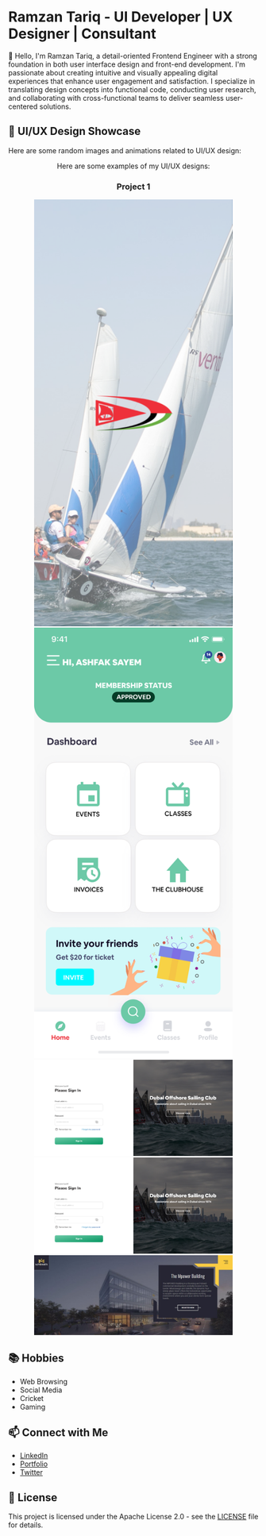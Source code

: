 # Ramzan Tariq - UI Developer | UX Designer | Consultant

👋 Hello, I'm Ramzan Tariq, a detail-oriented Frontend Engineer with a strong foundation in both user interface design and front-end development. I'm passionate about creating intuitive and visually appealing digital experiences that enhance user engagement and satisfaction. I specialize in translating design concepts into functional code, conducting user research, and collaborating with cross-functional teams to deliver seamless user-centered solutions.

## 🎨 UI/UX Design Showcase

Here are some random images and animations related to UI/UX design:

<div align="center">
 
Here are some examples of my UI/UX designs:

### Project 1

<img src="https://raw.githubusercontent.com/ramzan123/Portfolio/6dcd35c38ab19e5c4bf449b7ebe66e51d7369172/app%20aplash%20screen.png" alt="Project 3 UI" width="400">
<img src="https://raw.githubusercontent.com/ramzan123/Portfolio/710f5ea26986004323cf14b43c81b003e795160f/Home%20screen.png" alt="Project 3 UI" width="400">
<img src="https://raw.githubusercontent.com/ramzan123/Portfolio/6dcd35c38ab19e5c4bf449b7ebe66e51d7369172/dashboard%20login%20screen.png" alt="Project 3 UI" width="400">
<img src="https://raw.githubusercontent.com/ramzan123/Portfolio/6dcd35c38ab19e5c4bf449b7ebe66e51d7369172/dashboard%20login%20screen.png" alt="Project 3 UI" width="400">
<img src="https://raw.githubusercontent.com/ramzan123/Portfolio/6dcd35c38ab19e5c4bf449b7ebe66e51d7369172/website%20UI%20image.JPG" alt="Project 3 UI" width="400">

</div>

<style>
  @keyframes float {
    0%, 100% {
      transform: translateY(0);
    }
    50% {
      transform: translateY(-10px);
    }
  }
</style>

## 📚 Hobbies
- Web Browsing
- Social Media
- Cricket
- Gaming

## 📫 Connect with Me
- [LinkedIn](https://www.linkedin.com/in/tumur-alex/)
- [Portfolio](https://tumur.me)
- [Twitter](https://twitter.com/tumur_alex)

## 📜 License
This project is licensed under the Apache License 2.0 - see the [LICENSE](LICENSE) file for details.

